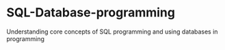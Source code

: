 # SQL-Database-programming
Understanding core concepts of SQL programming and using databases in programming 
